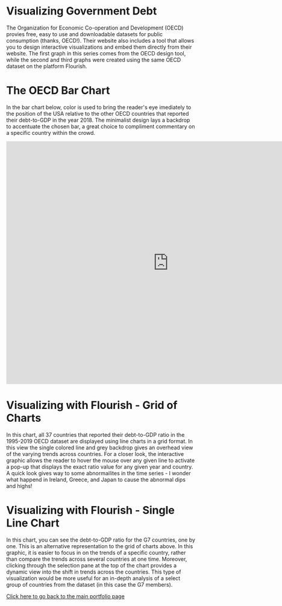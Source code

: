# Visualizing Government Debt
The Organization for Economic Co-operation and Development (OECD) provies free, easy to use and downloadable datasets for public consumption (thanks, OECD!). Their website also includes a tool that allows you to design interactive visualizations and embed them directly from their website. The first graph in this series comes from the OECD design tool, while the second and third graphs were created using the same OECD dataset on the platform Flourish. 

# The OECD Bar Chart 
In the bar chart below, color is used to bring the reader's eye imediately to the position of the USA relative to the other OECD countries that reported their debt-to-GDP in the year 2018. The minimalist design lays a backdrop to accentuate the chosen bar, a great choice to compliment commentary on a specific country within the crowd.   

<iframe src="https://data.oecd.org/chart/6gQ0" width="860" height="645" style="border: 0" mozallowfullscreen="true" webkitallowfullscreen="true" allowfullscreen="true"><a href="https://data.oecd.org/chart/6gQ0" target="_blank">OECD Chart: General government debt, Total, % of GDP, Annual, 2018</a></iframe>


# Visualizing with Flourish - Grid of Charts
In this chart, all 37 countries that reported their debt-to-GDP ratio in the 1995-2019 OECD dataset are displayed using line charts in a grid format. In this view the single colored line and grey backdrop gives an overhead view of the varying trends across countries. For a closer look, the interactive graphic allows the reader to hover the mouse over any given line to activate a pop-up that displays the exact ratio value for any given year and country. A quick look gives way to some abnormailites in the time series - I wonder what happend in Ireland, Greece, and Japan to cause the abnormal dips and highs! 

<div class="flourish-embed flourish-chart" data-src="visualisation/5297669"><script src="https://public.flourish.studio/resources/embed.js"></script></div>

# Visualizing with Flourish - Single Line Chart
In this chart, you can see the debt-to-GDP ratio for the G7 countries, one by one. This is an alternative representation to the grid of charts above. In this graphic, it is easier to focus in on the trends of a specific country, rather than compare the trends across several countries at one time. Moreover, clicking through the selection pane at the top of the chart provides a dynamic view into the shift in trends across the countries. This type of visualization would be more useful for an in-depth analysis of a select group of countries from the dataset (in this case the G7 members).

<div class="flourish-embed flourish-chart" data-src="visualisation/5298051"><script src="https://public.flourish.studio/resources/embed.js"></script></div>


[Click here to go back to the main portfolio page](/portfolio.html)

